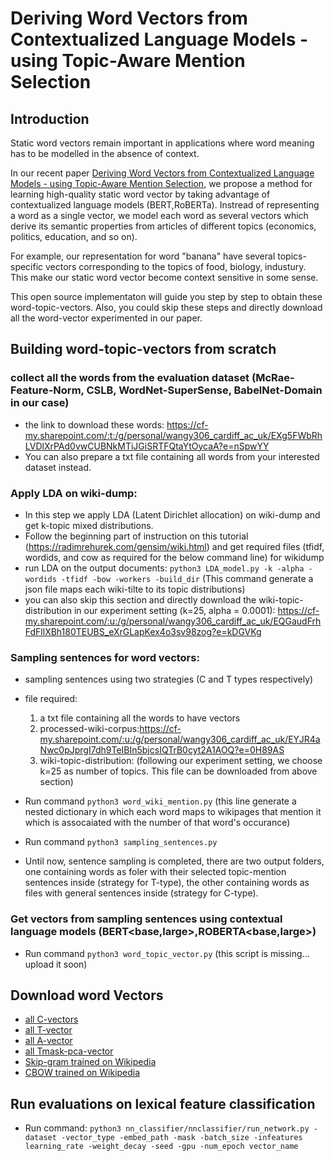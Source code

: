 # Deriving Word Vectors from Contextualized Language Models - using Topic-Aware Mention Selection

## Introduction

Static word vectors remain important in applications where word meaning has to be modelled in the absence of context. 

In our recent paper [Deriving Word Vectors from Contextualized Language Models - using Topic-Aware Mention Selection](), we propose a method for learning high-quality static word vector by taking advantage of contextualized language models (BERT,RoBERTa). Instread of representing a word as a single vector, we model each word as several vectors which derive its semantic properties from articles of different topics (economics, politics, education, and so on).

For example, our representation for word "banana" have several topics-specific vectors corresponding to the topics of food, biology, industury. This make our static word vector become context sensitive in some sense.    

This open source implementaton will guide you step by step to obtain these word-topic-vectors. Also, you could skip these steps and directly download all the word-vector experimented in our paper. 

## Building word-topic-vectors from scratch

### collect all the words from the evaluation dataset (McRae-Feature-Norm, CSLB, WordNet-SuperSense, BabelNet-Domain in our case)

- the link to download these words: https://cf-my.sharepoint.com/:t:/g/personal/wangy306_cardiff_ac_uk/EXg5FWbRhLVDlXrPAd0vwCUBNkMTiJGiSRTFQtaYtOycaA?e=nSpwYY
- You can also prepare a txt file containing all words from your interested dataset instead. 

### Apply LDA on wiki-dump:
- In this step we apply LDA (Latent Dirichlet allocation) on wiki-dump and get k-topic mixed distributions.
- Follow the beginning part of instruction on this tutorial (https://radimrehurek.com/gensim/wiki.html) and get required files (tfidf, wordids, and cow as required for the below command line) for wikidump
- run LDA on the output documents: `python3 LDA_model.py -k -alpha -wordids -tfidf -bow -workers -build_dir` (This command generate a json file maps each wiki-tilte to its topic distributions)
- you can also skip this section and directly download the wiki-topic-distribution in our experiment setting (k=25, alpha = 0.0001): https://cf-my.sharepoint.com/:u:/g/personal/wangy306_cardiff_ac_uk/EQGaudFrhFdFllXBh180TEUBS_eXrGLapKex4o3sv98zog?e=kDGVKg

### Sampling sentences for word vectors:
- sampling sentences using two strategies (C and T types respectively)
- file required: 
  1. a txt file containing all the words to have vectors
  2. processed-wiki-corpus:https://cf-my.sharepoint.com/:u:/g/personal/wangy306_cardiff_ac_uk/EYJR4aNwc0pJprgI7dh9TeIBIn5bjcsIQTrB0cyt2A1AOQ?e=0H89AS
  3. wiki-topic-distribution: (following our experiment setting, we choose k=25 as number of topics. This file can be downloaded from above section)

- Run command `python3 word_wiki_mention.py`
  (this line generate a nested dictionary in which each word maps to wikipages that mention it which is assocaiated with the number of that word's occurance)
- Run command `python3 sampling_sentences.py` 
- Until now, sentence sampling is completed, there are two output folders, one containing words as foler with their selected topic-mention sentences inside (strategy for T-type), the other containing words as files with general sentences inside (strategy for C-type).

### Get vectors from sampling sentences using contextual language models (BERT<base,large>,ROBERTA<base,large>)
- Run command `python3 word_topic_vector.py` (this script is missing... upload it soon)

## Download word Vectors

- [all C-vectors](https://zenodo.org/record/4925042#.YMKch3VKg5l)
- [all T-vector](https://zenodo.org/record/4921323#.YMKcvHVKg5k)
- [all A-vector](https://zenodo.org/record/4925059#.YMKjPHVKg5k)
- [all Tmask-pca-vector](https://zenodo.org/record/4925073#.YMKjw3VKg5k)
- [Skip-gram trained on Wikipedia](https://cf-my.sharepoint.com/:t:/g/personal/wangy306_cardiff_ac_uk/ERPqned64qRFv-ri5_jN0CIB5z2V7XlKD9I3qm93A80wAw?e=Uu3LvF)
- [CBOW trained on Wikipedia](https://drive.google.com/file/d/171iSHR6GcL3k4IB2JsblHJuifoFarmFZ/view?usp=sharing)


## Run evaluations on lexical feature classification
- Run command: `python3 nn_classifier/nnclassifier/run_network.py -dataset -vector_type -embed_path -mask -batch_size -infeatures learning_rate -weight_decay -seed -gpu -num_epoch vector_name`

